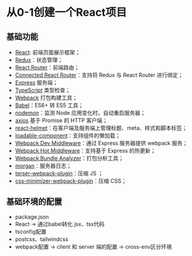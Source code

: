 # 从0-1创建一个React项目

## 基础功能

- [React](https://facebook.github.io/react): 前端页面展示框架；
- [Redux](https://github.com/reactjs/redux)：状态管理；
- [React Router](https://reacttraining.com/react-router)：前端路由；
- [Connected React Router](https://github.com/supasate/connected-react-router)：支持将 Redux 与 React Router 进行绑定；
- [Express](https://expressjs.com/) 服务端；
- [TypeScript](https://www.typescriptlang.org/) 类型检查；
- [Webpack](https://webpack.js.org/) 打包构建工具；
- [Babel](https://babeljs.io/)：ES6+ 转 ES5 工具；
- [nodemon](https://nodemon.io/)：监测 Node 应用变化时，自动重启服务器；
- [axios](https://axios-http.com/) 基于 Promise 的 HTTP 客户端；
- [react-helmet](https://github.com/nfl/react-helmet)：在客户端及服务端上管理标题、meta、样式和脚本标签；
- [loadable-component](https://github.com/smooth-code/loadable-components)：支持组件的懒加载；
- [Webpack Dev Middleware](https://github.com/webpack/webpack-dev-middleware)：通过 Express 服务器提供 webpack 服务；
- [Webpack Hot Middleware](https://github.com/glenjamin/webpack-hot-middleware)：支持基于 Express 的热更新；
- [Webpack Bundle Analyzer](https://github.com/webpack-contrib/webpack-bundle-analyzer)：打包分析工具；
- [morgan](https://github.com/expressjs/morgan)：服务器日志；
- [terser-webpack-plugin](https://github.com/webpack-contrib/terser-webpack-plugin)：压缩 JS ；
- [css-minimizer-webpack-plugin](https://github.com/webpack-contrib/css-minimizer-webpack-plugin)：压缩 CSS；

## 基础环境的配置

- package.json 
- React -> 通过babel转化 jsx、tsx代码 
- tsconfig配置 
- postcss、tailwindcss
- webpack配置 -> client 和 server 端的配置 -> cross-env区分环境

